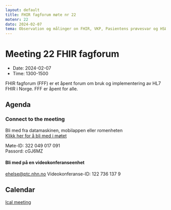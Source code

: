 ```yaml
---
layout: default
title: FHIR fagforum møte nr 22
motenr: 22
dato: 2024-02-07
tema: Observation og målinger on FHIR, VKP, Pasientens prøvesvar og HSØ PHGateway
---
```


# Meeting 22 FHIR fagforum

* Date: 2024-02-07
* Time: 1300-1500

FHIR fagforum (FFF) er et åpent forum om bruk og implementering av HL7 FHIR i Norge. FFF er åpent for alle.

## Agenda

### Connect to the meeting

Bli med fra datamaskinen, mobilappen eller romenheten  
[Klikk her for å bli med i møtet](https://teams.microsoft.com/l/meetup-join/19%3ameeting_YTk2YjVlMGMtODNlOC00NjQ5LWJlYmUtMGNjMGQ4YWJiMjUw%40thread.v2/0?context=%7b%22Tid%22%3a%221f8fc8cc-99b4-410a-95fa-286dd143b04d%22%2c%22Oid%22%3a%22a216d89f-4166-4e08-9907-183e70a2a420%22%7d)

Møte-ID: 322 049 017 091  
Passord: cGJ6MZ  

#### Bli med på en videokonferanseenhet

[ehelse@ptc.nhn.no](ehelse@ptc.nhn.no)
Videokonferanse-ID: 122 736 137 9  

## Calendar

[Ical meeting](ical/FHIR%20fagforum%20%2322.ics)